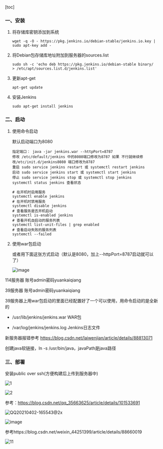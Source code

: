 [toc]

### 一、安装

1. 将存储库密钥添加到系统

   ```shell
   wget -q -O - https://pkg.jenkins.io/debian-stable/jenkins.io.key | sudo apt-key add -
   ```

2. 将Debian包存储库地址附加到服务器的sources.list

   ```shell
   sudo sh -c 'echo deb https://pkg.jenkins.io/debian-stable binary/  > /etc/apt/sources.list.d/jenkins.list'
   ```

3. 更新apt-get

   ```shell
   apt-get update
   ```

4. 安装Jenkins

   ```
   sudo apt-get install jenkins
   ```

### 二、启动

1. 使用命令启动

   默认启动端口为8080

   ```shell
   指定端口： java -jar jenkins.war --httpPort=8787
   修改 /etc/default/jenkins 中的8080端口修改为8787 如果 不行就继续修改/etc/init.d/jenkins8080 端口修改为8787
   重启 sudo service jenkins restart 或 systemctl restart jenkins 
   启动 sudo service jenkins start 或 systemctl start jenkins 
   停止 sudo service jenkins stop 或 systemctl stop jenkins 
   systemctl status jenkins 查看状态
   
   # 在开机时启用服务
   systemctl enable jenkins
   # 在开机时禁用服务
   systemctl disable jenkins
   # 查看服务是否开机启动
   systemctl is-enabled jenkins
   # 查看开机自启动的服务列表
   systemctl list-unit-files | grep enabled
   # 查看启动失败的服务列表
   systemctl --failed
   ```

2. 使用war包启动

   或者用下面这张方式启动（默认是8080，加上--httpPort=8787启动就可以了）

   ![image](https://file-ykq.oss-cn-shanghai.aliyuncs.com/img/20210531205802.png)

114服务器 账号admin密码yuankaiqiang

39服务器 账号admin密码yuankaiqiang



39服务器上用war包启动的里面已经配置好了一个可以使用，用命令启动的是全新的

* /usr/lib/jenkins/jenkins.war  WAR包 

* /var/log/jenkins/jenkins.log  Jenkins日志文件



新服务器报错参考 https://blog.csdn.net/laiwenjian/article/details/88813071 

创建java软链接，ln -s <javaPath> /usr/bin/java，javaPath是java路径

### 三、部署

安装public over ssh(方便构建后上传到服务器中)

![1](https://file-ykq.oss-cn-shanghai.aliyuncs.com/img/20210531210003.png)

![2](https://file-ykq.oss-cn-shanghai.aliyuncs.com/img/20210531210017.png)

参考：https://blog.csdn.net/qq_35663625/article/details/101533691

![QQ20210402-165543@2x](https://file-ykq.oss-cn-shanghai.aliyuncs.com/img/20210531210204.png)

![image](https://file-ykq.oss-cn-shanghai.aliyuncs.com/img/20210531210221.png)

参考https://blog.csdn.net/weixin_44251399/article/details/88660019

![11](https://file-ykq.oss-cn-shanghai.aliyuncs.com/img/20210531210253.png)

